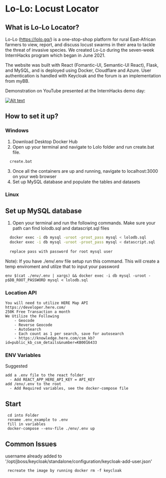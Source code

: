 # **Lo-Lo: Locust Locator**

## What is Lo-Lo Locator?
Lo-Lo (https://lolo.gq/) is a one-stop-shop platform for rural East-African farmers to view, report, and discuss locust swarms in their area to tackle the threat of invasive species. We created Lo-Lo during the seven-week InternHacks program which began in June 2021.

The website was built with React (Fomantic-UI, Semantic-UI React), Flask, and MySQL, and is deployed using Docker, Cloudflare and Azure. User authentication is handled with Keycloak and the forum is an implementation from myBB.

Demonstration on YouTube presented at the InternHacks demo day:

[![Alt text](https://img.youtube.com/vi/hPAEG7aqRNE/0.jpg)](https://www.youtube.com/watch?v=hPAEG7aqRNE)

## How to set it up?

### Windows

1) Download Desktop Docker Hub
2) Open up your terminal and navigate to Lolo folder and run create.bat file.  
```bash
  create.bat
```
3) Once all the containers are up and running, navigate to localhost:3000 on your web browser
4) Set up MySQL database and populate the tables and datasets

### Linux



## Set up MySQL database
1) Open your terminal and run the following commands. Make sure your path can find lolodb.sql and datascript.sql files
```bash
  docker exec -i db mysql -uroot -proot_pass mysql < lolodb.sql
  docker exec -i db mysql -uroot -proot_pass mysql < datascript.sql
  
  replace pass with password for root mysql user
```
Note): If you have ./env/.env file setup run this command. This will create a temp enviroment and utilze that to input your password
```
env $(cat ./env/.env | xargs) && docker exec -i db mysql -uroot -p$DB_ROOT_PASSWORD mysql < lolodb.sql
```
### Location API
```
You will need to utilize HERE Map API
https://developer.here.com/
250K Free Transaction a month
We Utilize the Following
    - Geocode
    - Reverse Geocode
    - AutoSearch
    - Each count as 1 per search, save for autosearch
    - https://knowledge.here.com/csm_kb?id=public_kb_csm_details&number=KB0016433
```


### ENV Variables
Suggested
```
add a .env file to the react folder 
  - Add REACT_APP_HERE_API_KEY = API_KEY
add /env/.env to the root
  - Add Required variables, see the docker-compose file

```

## Start
```
 cd into Folder
 rename .env_example to .env
 fill in variables
 docker-compose --env-file ./env/.env up
```
 
 ## Common Issues
 username already added to '/opt/jboss/keycloak/standalone/configuration/keycloak-add-user.json'
```
 recreate the image by running docker rm -f keycloak
 ```

 

